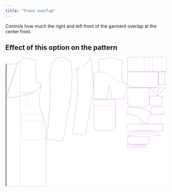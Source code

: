 ```yaml
---
title: "Front overlap"
---
```


Controls how much the right and left front of the garment overlap at the center front.

## Effect of this option on the pattern

![This image shows the effect of this option by superimposing several variants that have a different value for this option](carlton_frontoverlap_sample.svg "Effect of this option on the pattern")
